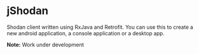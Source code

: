 # jShodan

Shodan client written using RxJava and Retrofit. You can use this to create a new android application, a console application or a desktop app. 

**Note:** Work under development